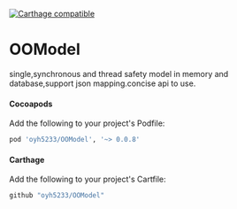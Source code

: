 [![Carthage compatible](https://img.shields.io/badge/Carthage-compatible-4BC51D.svg?style=flat)](https://github.com/Carthage/Carthage)

# OOModel
single,synchronous and thread safety model in memory and database,support json mapping.concise api to use.

#### Cocoapods

Add the following to your project's Podfile:
```ruby
pod 'oyh5233/OOModel', '~> 0.0.8'
```

#### Carthage

Add the following to your project's Cartfile:
```ruby
github "oyh5233/OOModel"
```



